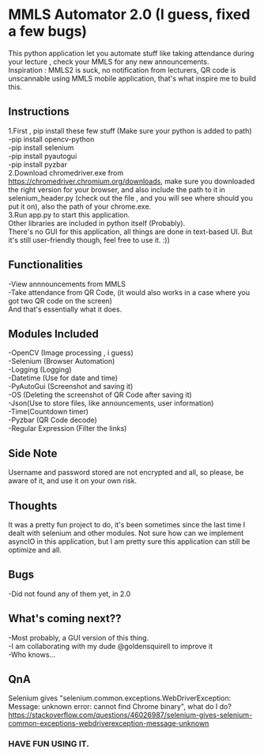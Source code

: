 # MMLS Automator 2.0 (I guess, fixed a few bugs)
This python application let you automate stuff like taking attendance during your lecture , check your MMLS for any new announcements.
<br>
Inspiration : MMLS2 is suck, no notification from lecturers, QR code is unscannable using MMLS mobile application, that's what inspire me to build this.

## Instructions
1.First , pip install these few stuff (Make sure your python is added to path)
<br>
-pip install opencv-python
<br>
-pip install selenium
<br>
-pip install pyautogui
<br>
-pip install pyzbar
<br>
2.Download chromedriver.exe from https://chromedriver.chromium.org/downloads, make sure you downloaded the right version for your browser, and also include the path to it in selenium_header.py (check out the file , and you will see where should you put it on), also the path of your chrome.exe.
<br>
3.Run app.py to start this application.
<br>
Other libraries are included in python itself (Probably).
<br>
There's no GUI for this application, all things are done in text-based UI. But it's still user-friendly though, feel free to use it. :))

## Functionalities
-View annnouncements from MMLS
<br>
-Take attendance from QR Code, (it would also works in a case where you got two QR code on the screen)
<br>
And that's essentially what it does.

## Modules Included
-OpenCV (Image processing , i guess)
<br>
-Selenium (Browser Automation)
<br>
-Logging (Logging)
<br>
-Datetime (Use for date and time)
<br>
-PyAutoGui (Screenshot and saving it)
<br>
-OS (Deleting the screenshot of QR Code after saving it)
<br>
-Json(Use to store files, like announcements, user information)
<br>
-Time(Countdown timer)
<br>
-Pyzbar (QR Code decode)
<br>
-Regular Expression (Filter the links)

## Side Note
Username and password stored are not encrypted and all, so please, be aware of it, and use it on your own risk.

## Thoughts
It was a pretty fun project to do, it's been sometimes since the last time I dealt with selenium and other modules. Not sure how can we implement asyncIO in this application, but I am pretty sure this application can still be optimize and all.

## Bugs
-Did not found any of them yet, in 2.0

## What's coming next??
-Most probably, a GUI version of this thing.
<br>
-I am collaborating with my dude @goldensquirell to improve it
<br>
-Who knows...

## QnA
Selenium gives "selenium.common.exceptions.WebDriverException: Message: unknown error: cannot find Chrome binary", what do I do?
<br>
https://stackoverflow.com/questions/46026987/selenium-gives-selenium-common-exceptions-webdriverexception-message-unknown

### HAVE FUN USING IT.
